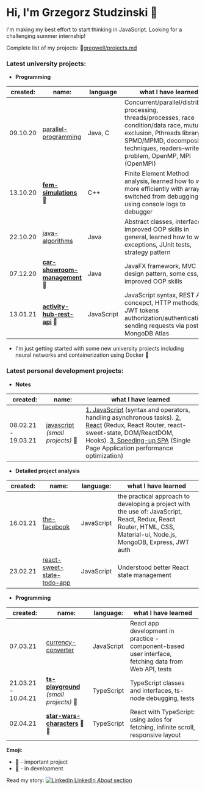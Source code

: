 # Hi, I'm Grzegorz Studzinski 👋

I'm making my best effort to start thinking in JavaScript. Looking for a challenging summer internship!

Complete list of my projects: 📝[gregwell/projects.md](https://github.com/gregwell/gregwell/blob/main/projects.md)

### Latest university projects:

- **Programming**

|created: | name:    | language| what I have learned|
|-|----------|------|--------|
|09.10.20| [parallel-programming](https://github.com/gregwell/university-notes/tree/main/polish/parallel-programming) |Java, C| Concurrent/parallel/distributed processing, threads/processes, race condition/data race, mutual exclusion, Pthreads library, SPMD/MPMD, decomposition techniques, readers–writers problem, OpenMP, MPI (OpenMPI)                           |
|13.10.20|  **[fem-simulations](https://github.com/gregwell/fem-simulations)** 📌                    |C++| Finite Element Method analysis, learned how to work more efficiently with arrays, switched from debugging using console logs to debugger
|22.10.20| [java-algorithms](https://github.com/gregwell/java-algorithms)                     |Java| Abstract classes, interfaces, improved OOP skills in general, learned how to write exceptions, JUnit tests, strategy pattern    
|07.12.20|  **[car-showroom-management](https://github.com/gregwell/car-showroom-management)** 📌             |Java| JavaFX framework, MVC design pattern, some css, improved OOP skills                      |
|13.01.21|  **[activity-hub-rest-api](https://github.com/gregwell/activity-hub-rest-api)**  📌                       |JavaScript| JavaScript syntax, REST API concepct, HTTP methods, JWT tokens authorization/authentication, sending requests via postman, MongoDB Atlas 


- I'm just getting started with some new university projects including neural networks and containerization using Docker 🚧

### Latest personal development projects:

- **Notes**

|created: | name:    |what I have learned|
|-|----------|--------|
|08.02.21 - 19.03.21|  [javascript](https://github.com/gregwell/university-notes/blob/main/english/javascript)  *(small projects)* 🚧 | [1. JavaScript](https://github.com/gregwell/university-notes/blob/main/english/javascript/javascript.md) (syntax and operators, handling asynchronous tasks). [2. React](https://github.com/gregwell/university-notes/blob/main/english/javascript/react.md) (Redux, React Router, react-sweet-state, DOM/ReactDOM, Hooks). [3. Speeding-up SPA](https://github.com/gregwell/university-notes/blob/main/english/javascript/speeding-up-spa.md) (Single Page Application performance optimization) |

- **Detailed project analysis**

|created: | name: | language:    |what I have learned|
|-|-|----------|--------|
|16.01.21| [the-facebook](https://github.com/gregwell/the-facebook)                | JavaScript | the practical approach to developing a project with the use of: JavaScript, React, Redux, React Router, HTML, CSS, Material-ui, Node.js, MongoDB, Express, JWT auth |
|23.02.21| [react-sweet-state-todo-app](https://github.com/gregwell/react-sweet-state-todo-app)         | JavaScript | Understood better React state management | 

- **Programming**

|created: | name:    | language:                                | what I have learned|
|-|----------|--------------------------------------|--------|
|07.03.21|   [currency-converter](https://github.com/gregwell/currency-converter)        | JavaScript | React app development in practice - component-based user interface, fetching data from Web API, tests 
|21.03.21 - 10.04.21|   **[ts-playground](https://github.com/gregwell/ts-playground)** *(small projects)*  📌      | TypeScript | TypeScript classes and interfaces, ts-node debugging, tests
|02.04.21|   **[star-wars-characters](https://github.com/gregwell/star-wars-characters)**  📌🚧      | TypeScript | React with TypeScript: using axios for fetching, infinite scroll, responsive layout


**Emoji:**

- 📌 - important project
- 🚧 - in development

Read my story: [![Linkedin](https://i.stack.imgur.com/gVE0j.png) LinkedIn *About* section](https://www.linkedin.com/in/grzegorzstudzinski/)
